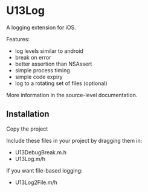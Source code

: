 # U13Log

A logging extension for iOS.

Features:

- log levels similar to android
- break on error
- better assertion than NSAssert
- simple process timing
- simple code expiry
- log to a rotating set of files (optional)

More information in the source-level documentation.


## Installation

Copy the project

Include these files in your project by dragging them in:

- U13DebugBreak.m.h
- U13Log.m/h

If you want file-based logging:

- U13Log2File.m/h


## 